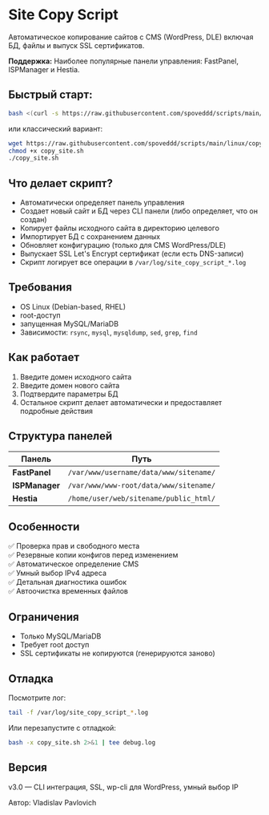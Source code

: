 # Site Copy Script

Автоматическое копирование сайтов с CMS (WordPress, DLE) включая БД, файлы и выпуск SSL сертификатов.

**Поддержка:** Наиболее популярные панели управления: FastPanel, ISPManager и Hestia. 

## Быстрый старт:

```bash
bash <(curl -s https://raw.githubusercontent.com/spoveddd/scripts/main/linux/copy_site/copy_site.sh)
```

или классический вариант:

```bash
wget https://raw.githubusercontent.com/spoveddd/scripts/main/linux/copy_site/copy_site.sh
chmod +x copy_site.sh
./copy_site.sh
```

## Что делает скрипт?

- Автоматически определяет панель управления 
- Создает новый сайт и БД через CLI панели (либо определяет, что он создан)
- Копирует файлы исходного сайта в директорию целевого
- Импортирует БД с сохранением данных
- Обновляет конфигурацию (только для CMS WordPress/DLE)
- Выпускает SSL Let's Encrypt сертификат (если есть DNS-записи)
- Скрипт логирует все операции в `/var/log/site_copy_script_*.log`

## Требования

- OS Linux (Debian-based, RHEL)
- root-доступ
- запущенная MySQL/MariaDB
- Зависимости: `rsync`, `mysql`, `mysqldump`, `sed`, `grep`, `find`

## Как работает

1. Введите домен исходного сайта
2. Введите домен нового сайта
3. Подтвердите параметры БД
4. Остальное скрипт делает автоматически и предоставляет подробные действия 

## Структура панелей

| Панель | Путь |
|--------|------|
| **FastPanel** | `/var/www/username/data/www/sitename/` |
| **ISPManager** | `/var/www/www-root/data/www/sitename/` |
| **Hestia** | `/home/user/web/sitename/public_html/` |

## Особенности

✅ Проверка прав и свободного места  
✅ Резервные копии конфигов перед изменением  
✅ Автоматическое определение CMS  
✅ Умный выбор IPv4 адреса  
✅ Детальная диагностика ошибок  
✅ Автоочистка временных файлов  

## Ограничения

- Только MySQL/MariaDB
- Требует root доступ
- SSL сертификаты не копируются (генерируются заново)

## Отладка

Посмотрите лог:
```bash
tail -f /var/log/site_copy_script_*.log
```

Или перезапустите с отладкой:
```bash
bash -x copy_site.sh 2>&1 | tee debug.log
```

## Версия

v3.0 — CLI интеграция, SSL, wp-cli для WordPress, умный выбор IP

Автор: Vladislav Pavlovich